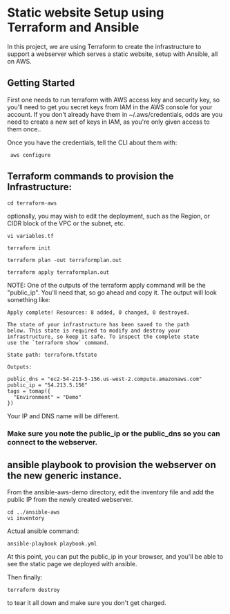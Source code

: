 # Static website Setup using Terraform and Ansible

In this project, we are using Terraform to create the infrastructure to support a webserver which serves a static website, setup with Ansible, all on AWS.

## Getting Started

First one needs to run terraform with AWS access key and security key, so you'll need to get you secret keys from IAM in the AWS console for your account.
If you don't already have them in ~/.aws/credentials, odds are you need to create a new set of keys in IAM, as you're only given access to them once..

Once you have the credentials, tell the CLI about them with:

```shell
 aws configure
```


## Terraform commands to provision the Infrastructure:

``` shell
cd terraform-aws
```
optionally, you may wish to edit the deployment, such as the Region, or CIDR block of the VPC or the subnet, etc.

```shell
vi variables.tf
```

```shell
terraform init
 
terraform plan -out terraformplan.out

terraform apply terraformplan.out
```
NOTE:  One of the outputs of the terraform apply command will be the "public_ip".  You'll need that, so go ahead and copy it.  The output will look something like:

```shell
Apply complete! Resources: 8 added, 0 changed, 0 destroyed.

The state of your infrastructure has been saved to the path
below. This state is required to modify and destroy your
infrastructure, so keep it safe. To inspect the complete state
use the `terraform show` command.

State path: terraform.tfstate

Outputs:

public_dns = "ec2-54-213-5-156.us-west-2.compute.amazonaws.com"
public_ip = "54.213.5.156"
tags = tomap({
  "Environment" = "Demo"
})

```
Your IP and DNS name will be different.

### Make sure you note the public_ip or the public_dns so you can connect to the webserver.

## ansible playbook to provision the webserver on the new generic instance.

From the ansible-aws-demo directory, edit the inventory file and add the public IP from the newly created webserver.

```shell
cd ../ansible-aws
vi inventory
```

Actual ansible command:

```shell
ansible-playbook playbook.yml
```

At this point, you can put the public_ip in your browser, and you'll be able to see the static page we deployed with ansible.

Then finally:

```shell
terraform destroy 
```

to tear it all down and make sure you don't get charged.
